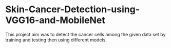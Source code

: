 # Skin-Cancer-Detection-using-VGG16-and-MobileNet
This project aim was to detect the cancer cells among the given data set by training and testing then using different models. 
